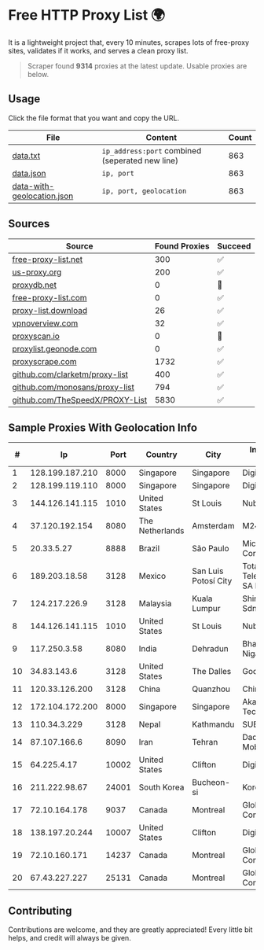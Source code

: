 
# Free HTTP Proxy List 🌍

It is a lightweight project that, every 10 minutes, scrapes lots of free-proxy sites, validates if it works, and serves a clean proxy list.


> Scraper found **9314** proxies at the latest update. Usable proxies are below.

## Usage

Click the file format that you want and copy the URL.


|File|Content|Count|
|----|-------|-----|
|[data.txt](https://raw.githubusercontent.com/themiralay/Proxy-List-World/master/data.txt)|`ip_address:port` combined (seperated new line)|863|
|[data.json](https://raw.githubusercontent.com/themiralay/Proxy-List-World/master/data.json)|`ip, port`|863|
|[data-with-geolocation.json](https://raw.githubusercontent.com/themiralay/Proxy-List-World/master/data-with-geolocation.json)|`ip, port, geolocation`|863|

## Sources

|Source|Found Proxies|Succeed|
|------|-------------|-------|
|[free-proxy-list.net](https://free-proxy-list.net)|300|✅|
|[us-proxy.org](https://www.us-proxy.org)|200|✅|
|[proxydb.net](http://proxydb.net)|0|🚫|
|[free-proxy-list.com](https://free-proxy-list.com/?page=&port=&type%5B%5D=http&type%5B%5D=https&up_time=0&search=Search)|0|✅|
|[proxy-list.download](https://www.proxy-list.download/HTTP)|26|✅|
|[vpnoverview.com](https://vpnoverview.com/privacy/anonymous-browsing/free-proxy-servers)|32|✅|
|[proxyscan.io](https://www.proxyscan.io)|0|🚫|
|[proxylist.geonode.com](https://proxylist.geonode.com/api/proxy-list?limit=300&page=1&sort_by=lastChecked&sort_type=desc&protocols=http,https)|0|✅|
|[proxyscrape.com](https://api.proxyscrape.com/v2/?request=displayproxies&protocol=http&timeout=10000&country=all&ssl=all&anonymity=all)|1732|✅|
|[github.com/clarketm/proxy-list](https://raw.githubusercontent.com/clarketm/proxy-list/master/proxy-list-raw.txt)|400|✅|
|[github.com/monosans/proxy-list](https://raw.githubusercontent.com/monosans/proxy-list/main/proxies/http.txt)|794|✅|
|[github.com/TheSpeedX/PROXY-List](https://raw.githubusercontent.com/TheSpeedX/PROXY-List/master/http.txt)|5830|✅|


## Sample Proxies With Geolocation Info

|#|Ip|Port|Country|City|Internet Service Provider|
|-|--|----|-------|----|-------------------------|
|1|128.199.187.210|8000|Singapore|Singapore|DigitalOcean, LLC|
|2|128.199.119.110|8000|Singapore|Singapore|DigitalOcean, LLC|
|3|144.126.141.115|1010|United States|St Louis|Nubes, LLC|
|4|37.120.192.154|8080|The Netherlands|Amsterdam|M247 Europe SRL|
|5|20.33.5.27|8888|Brazil|São Paulo|Microsoft Corporation|
|6|189.203.18.58|3128|Mexico|San Luis Potosí City|Total Play Telecomunicaciones SA De CV|
|7|124.217.226.9|3128|Malaysia|Kuala Lumpur|Shinjiru Technology Sdn Bhd|
|8|144.126.141.115|1010|United States|St Louis|Nubes, LLC|
|9|117.250.3.58|8080|India|Dehradun|Bharat Sanchar Nigam Ltd|
|10|34.83.143.6|3128|United States|The Dalles|Google LLC|
|11|120.33.126.200|3128|China|Quanzhou|Chinanet|
|12|172.104.172.200|8000|Singapore|Singapore|Akamai Technologies|
|13|110.34.3.229|3128|Nepal|Kathmandu|SUBISU C7|
|14|87.107.166.6|8090|Iran|Tehran|Dade Pardazi Mobinhost Co LTD|
|15|64.225.4.17|10002|United States|Clifton|DigitalOcean, LLC|
|16|211.222.98.67|24001|South Korea|Bucheon-si|Korea Telecom|
|17|72.10.164.178|9037|Canada|Montreal|GloboTech Communications|
|18|138.197.20.244|10007|United States|Clifton|DigitalOcean, LLC|
|19|72.10.160.171|14237|Canada|Montreal|GloboTech Communications|
|20|67.43.227.227|25131|Canada|Montreal|GloboTech Communications|



## Contributing

Contributions are welcome, and they are greatly appreciated! Every
little bit helps, and credit will always be given.

